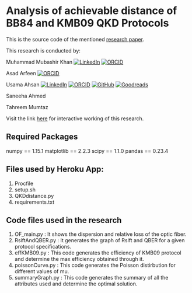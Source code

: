 # Analysis of achievable distance of BB84 and KMB09 QKD Protocols
This is the source code of the mentioned [research paper](https://doi.org/10.1142/S0219749920500331).

This research is conducted by:

Muhammad Mubashir Khan
[![LinkedIn](https://raw.githubusercontent.com/paulrobertlloyd/socialmediaicons/main/linkedin-16x16.png)](https://www.linkedin.com/in/muhammad-mubashir-khan-251a802b/)
[![ORCID](https://ndownloader.figshare.com/files/8439032/preview/8439032/preview.jpg)](https://orcid.org/0000-0002-0011-9525)         
         
Asad Arfeen
[![ORCID](https://ndownloader.figshare.com/files/8439032/preview/8439032/preview.jpg)](https://orcid.org/0000-0002-2419-6621)
         
Usama Ahsan
[![LinkedIn](https://raw.githubusercontent.com/paulrobertlloyd/socialmediaicons/main/linkedin-16x16.png)](https://www.linkedin.com/in/usamaahsan93/)
[![ORCID](https://ndownloader.figshare.com/files/8439032/preview/8439032/preview.jpg)](https://orcid.org/0000-0002-4245-9851)
[![GitHub](https://raw.githubusercontent.com/paulrobertlloyd/socialmediaicons/main/github-16x16.png)](https://github.com/usamaahsan93)
[![Goodreads](https://raw.githubusercontent.com/paulrobertlloyd/socialmediaicons/main/goodreads-16x16.png)](https://www.goodreads.com/usamaahsan93)

Saneeha Ahmed

Tahreem Mumtaz

Visit the link [here](https://qkddistance.herokuapp.com/) for interactive working of this research.

## Required Packages
numpy == 1.15.1
matplotlib == 2.2.3
scipy == 1.1.0
pandas == 0.23.4

## Files used by Heroku App:
1. Procfile
2. setup.sh
3. QKDdistance.py
4. requirements.txt

## Code files used in the research
1. OF_main.py : It shows the dispersion and relative loss of the optic fiber.
2. RsiftAndQBER.py : It generates the graph of Rsift and QBER for a given protocol specifications.
3. effKMB09.py : This code generates the efficiency of KMB09 protocol and determine the max efficiency obtained through it.
4. poissonCurve.py : This code generates the Poisson distirbution for different values of mu.
5. summaryGraph.py : This code generates the summary of all the attributes used and determine the optimal solution.


